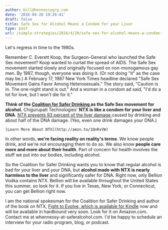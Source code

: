 ```yaml
---
author: bill@hennessygrp.com
date: '2016-04-20 19:26:41'
draft: false
title: Safe Sex for Alcohol Means a Condom for your Liver
type: post
url: /simple-strategies/2016/4/20/safe-sex-for-alcohol-means-a-condom-for-your-liver
---
```


Let's regress in time to the 1980s.

Remember C. Everett Koop, the Surgeon-General who launched the Safe Sex movement? Koop wanted to curtail the spread of AIDS. The Safe Sex movement started slowly and originally focused on non-monogamous gay men. By 1987, though, everyone was doing it. (Or not doing "it" as the case may be.) A February 17, 1987 New York Times headline declared "Safe Sex Movement Gains Favor Among Heterosexuals." The story said, "Caution is in. The one-night stand is out." And a woman in a condom ad said, "I'd do a lot for love, but I won't die for it."











**Think of the [Coalition for Safer Drinking ](http://saferalcohol.com/blog/)as the Safe Sex movement for alcohol.** Chigurupati Technologies' **NTX is like a condom for your liver and DNA**. [NTX prevents 93 percent of the liver damage ](/simple-strategies?tag=NTX)caused by drinking and about half of the DNA damage. (Yes, even one drink damages your DNA.)





	[Learn More About NTX](http://amzn.to/1QnRvVW)


In other words, **we're facing reality on reality's terms**. We know people drink, and we're not encouraging them to do so. We also know **people care more and more about their health**. Part of concern for health involves the stuff we put into our bodies, including alcohol.

So the Coalition for Safer Drinking wants you to know that regular alcohol is bad for your liver and your DNA, but **alcohol made with NTX is nearly harmless to the liver** and significantly safer for DNA. Right now, only Bellion Vodka contains NTX. Bellion will be available throughout the United States this summer, so look for it. If you live in Texas, New York, or Connecticut, you can get Bellion right now.

I am the national spokesman for the Coalition for Safer Drinking and author of the book on NTX, [Fight to Evolve, which is available for Kindle](http://amzn.to/1QnRvVW) now and will be available in hardbound very soon. Look for it on Amazon.com. Contact me at whennessy-at-saferalcohol.com. I'd be happy to schedule an interview for your radio program, blog, or podcast.

 
